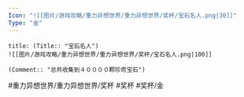 ```yaml
---
Icon: "![[图片/游戏攻略/重力异想世界/重力异想世界/奖杯/宝石名人.png|30]]"
Type: "金"
---
```

```ad-common-gold-trophy
title: (Title:: "宝石名人")
![[图片/游戏攻略/重力异想世界/重力异想世界/奖杯/宝石名人.png|100]]

(Comment:: "总共收集到４００００颗珍奇宝石")
```

#重力异想世界/重力异想世界/奖杯 #奖杯 #奖杯/金
